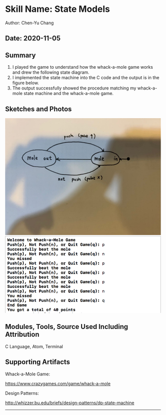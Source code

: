 #  Skill Name: State Models

Author: Chen-Yu Chang

Date: 2020-11-05
-----

## Summary
1. I played the game to understand how the whack-a-mole game works and drew the following state diagram.
2. I implemented the state machine into the C code and the output is in the figure below.
3. The output successfully showed the procedure matching my whack-a-mole state machine and the whack-a-mole game.

## Sketches and Photos
![](images/3.jpeg)
![](images/4.png)

## Modules, Tools, Source Used Including Attribution
C Language, Atom, Terminal

## Supporting Artifacts

Whack-a-Mole Game:

https://www.crazygames.com/game/whack-a-mole

Design Patterns:

http://whizzer.bu.edu/briefs/design-patterns/dp-state-machine

-----
